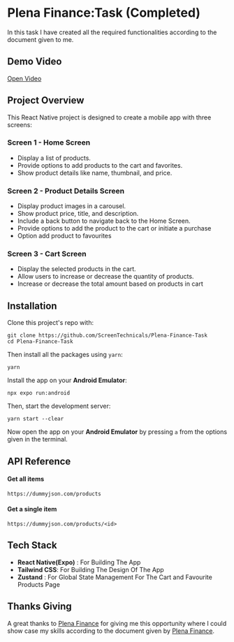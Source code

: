
# Plena Finance:Task (Completed)
In this task I have created all the required functionalities according to the document given to me.


## Demo Video
[Open Video](https://drive.google.com/file/d/1Nv-9ZHVy2AAwe2eLSw5mc20l_W2gxyQw/view?usp=sharing)

## Project Overview 

This React Native project is designed to create a mobile app with three screens:

### Screen 1  - Home Screen
   - Display a list of products.
   - Provide options to add products to the cart and favorites.
   - Show product details like name, thumbnail, and price.
   
### Screen 2 - Product Details Screen
   - Display product images in a carousel.
   - Show product price, title, and description.
   - Include a back button to navigate back to the Home Screen.
   - Provide options to add the product to the cart or initiate a purchase
   - Option add product to favourites

### Screen 3 - Cart Screen
   - Display the selected products in the cart.
   - Allow users to increase or decrease the quantity of products.
   - Increase or decrease the total amount based on products in cart



## Installation

Clone this project's repo with:

```
git clone https://github.com/ScreenTechnicals/Plena-Finance-Task
cd Plena-Finance-Task
```
Then install all the packages using `yarn`:
```
yarn
```
Install the app on your **Android Emulator**:
```
npx expo run:android
```
Then, start the development server:
```
yarn start --clear
```
Now open the app on your **Android Emulator** by pressing `a` from the options given in the terminal.


## API Reference

#### Get all items

```
https://dummyjson.com/products
```
#### Get a single item

```
https://dummyjson.com/products/<id>
```




## Tech Stack

- **React Native(Expo)** : For Building The App
- **Tailwind CSS**: For Building The Design Of The App
- **Zustand** : For Global State Management For The Cart and Favourite Products Page





## Thanks Giving
A great thanks to [Plena Finance](https://www.plena.finance) for giving me this opportunity where I could show case my skills according to the document given by [Plena Finance](https://www.plena.finance).
